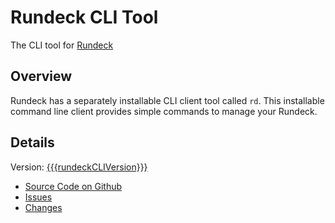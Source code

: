 # Rundeck CLI Tool

The CLI tool for [Rundeck](https://github.com/rundeck/rundeck-cli)

## Overview

Rundeck has a separately installable CLI client tool called `rd`.  This installable command line client provides simple commands to manage your Rundeck.

## Details

Version: [{{{rundeckCLIVersion}}}](https://rundeck.github.io/rundeck-cli/changes/)

* [Source Code on Github](https://github.com/rundeck/rundeck-cli)
* [Issues](https://github.com/rundeck/rundeck-cli/issues)
* [Changes](https://rundeck.github.io/rundeck-cli/changes/)
